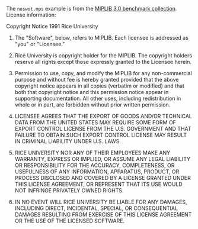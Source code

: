 The ``noswot.mps`` example is from the [MIPLIB 3.0 benchmark collection](http://www.caam.rice.edu/~bixby/miplib/miplib.html). License information:

Copyright Notice
1991 Rice University
1. The "Software", below, refers to MIPLIB. Each licensee is addressed as "you" or "Licensee."

2. Rice University is copyright holder for the MIPLIB. The copyright holders reserve all rights except those expressly granted to the Licensee herein.

3. Permission to use, copy, and modify the MIPLIB for any non-commercial purpose and without fee is hereby granted provided that the above copyright notice appears in all copies (verbatim or modified) and that both that copyright notice and this permission notice appear in supporting documentation. All other uses, including redistribution in whole or in part, are forbidden without prior written permission.

4. LICENSEE AGREES THAT THE EXPORT OF GOODS AND/OR TECHNICAL DATA FROM THE UNITED STATES MAY REQUIRE SOME FORM OF EXPORT CONTROL LICENSE FROM THE U.S. GOVERNMENT AND THAT FAILURE TO OBTAIN SUCH EXPORT CONTROL LICENSE MAY RESULT IN CRIMINAL LIABILITY UNDER U.S. LAWS.

5. RICE UNIVERSITY NOR ANY OF THEIR EMPLOYEES MAKE ANY WARRANTY, EXPRESS OR IMPLIED, OR ASSUME ANY LEGAL LIABILITY OR RESPONSIBILITY FOR THE ACCURACY, COMPLETENESS, OR USEFULNESS OF ANY INFORMATION, APPARATUS, PRODUCT, OR PROCESS DISCLOSED AND COVERED BY A LICENSE GRANTED UNDER THIS LICENSE AGREEMENT, OR REPRESENT THAT ITS USE WOULD NOT INFRINGE PRIVATELY OWNED RIGHTS.

6. IN NO EVENT WILL RICE UNIVERSITY BE LIABLE FOR ANY DAMAGES, INCLUDING DIRECT, INCIDENTAL, SPECIAL, OR CONSEQUENTIAL DAMAGES RESULTING FROM EXERCISE OF THIS LICENSE AGREEMENT OR THE USE OF THE LICENSED SOFTWARE.
